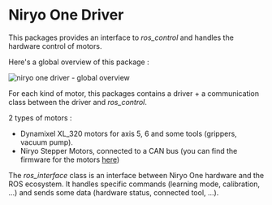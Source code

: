 # Niryo One Driver

This packages provides an interface to _ros\_control_ and handles the hardware control of motors.

Here's a global overview of this package :

![niryo one driver - global overview](https://niryo.com/wp-content/uploads/2017/12/niryo_one_driver_global_overview.png)

For each kind of motor, this packages contains a driver + a communication class between the driver and _ros\_control_.

2 types of motors :
* Dynamixel XL_320 motors for axis 5, 6 and some tools (grippers, vacuum pump). 
* Niryo Stepper Motors, connected to a CAN bus (you can find the firmware for the motors [here](https://github.com/NiryoRobotics/niryo_stepper))

The _ros\_interface_ class is an interface between Niryo One hardware and the ROS ecosystem. It handles specific commands (learning mode, calibration, ...) and sends some data (hardware status, connected tool, ...).
